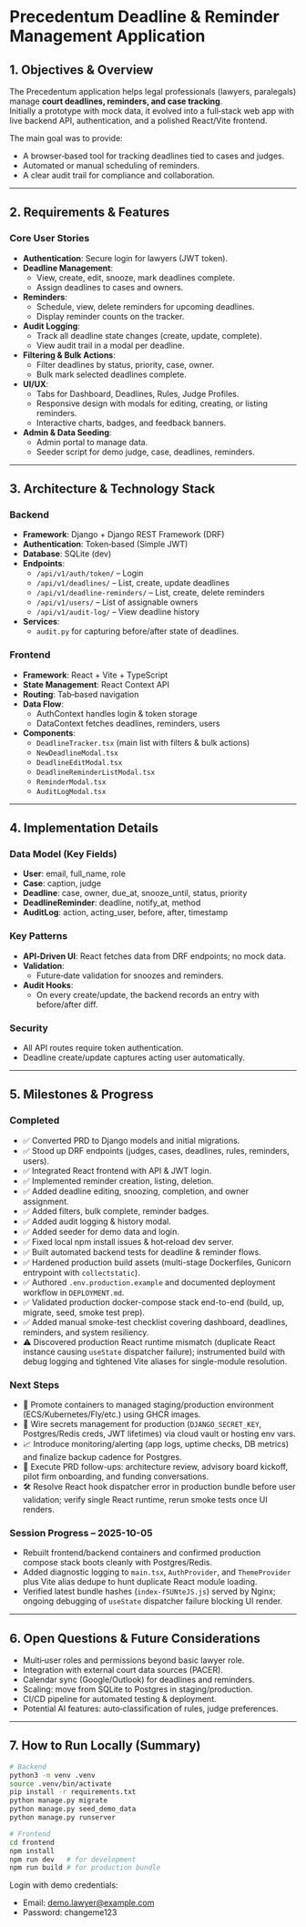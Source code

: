 # Precedentum Deadline & Reminder Management Application

## 1. Objectives & Overview
The Precedentum application helps legal professionals (lawyers, paralegals) manage **court deadlines, reminders, and case tracking**.  
Initially a prototype with mock data, it evolved into a full‑stack web app with live backend API, authentication, and a polished React/Vite frontend.  

The main goal was to provide:
- A browser‑based tool for tracking deadlines tied to cases and judges.
- Automated or manual scheduling of reminders.
- A clear audit trail for compliance and collaboration.

---

## 2. Requirements & Features

### Core User Stories
- **Authentication**: Secure login for lawyers (JWT token).
- **Deadline Management**:
  - View, create, edit, snooze, mark deadlines complete.
  - Assign deadlines to cases and owners.
- **Reminders**:
  - Schedule, view, delete reminders for upcoming deadlines.
  - Display reminder counts on the tracker.
- **Audit Logging**:
  - Track all deadline state changes (create, update, complete).
  - View audit trail in a modal per deadline.
- **Filtering & Bulk Actions**:
  - Filter deadlines by status, priority, case, owner.
  - Bulk mark selected deadlines complete.
- **UI/UX**:
  - Tabs for Dashboard, Deadlines, Rules, Judge Profiles.
  - Responsive design with modals for editing, creating, or listing reminders.
  - Interactive charts, badges, and feedback banners.
- **Admin & Data Seeding**:
  - Admin portal to manage data.
  - Seeder script for demo judge, case, deadlines, reminders.

---

## 3. Architecture & Technology Stack

### Backend
- **Framework**: Django + Django REST Framework (DRF)
- **Authentication**: Token‑based (Simple JWT)
- **Database**: SQLite (dev)
- **Endpoints**:
  - `/api/v1/auth/token/` – Login
  - `/api/v1/deadlines/` – List, create, update deadlines
  - `/api/v1/deadline-reminders/` – List, create, delete reminders
  - `/api/v1/users/` – List of assignable owners
  - `/api/v1/audit-log/` – View deadline history
- **Services**:
  - `audit.py` for capturing before/after state of deadlines.

### Frontend
- **Framework**: React + Vite + TypeScript
- **State Management**: React Context API
- **Routing**: Tab‑based navigation
- **Data Flow**:
  - AuthContext handles login & token storage
  - DataContext fetches deadlines, reminders, users
- **Components**:
  - `DeadlineTracker.tsx` (main list with filters & bulk actions)
  - `NewDeadlineModal.tsx`
  - `DeadlineEditModal.tsx`
  - `DeadlineReminderListModal.tsx`
  - `ReminderModal.tsx`
  - `AuditLogModal.tsx`

---

## 4. Implementation Details

### Data Model (Key Fields)
- **User**: email, full_name, role
- **Case**: caption, judge
- **Deadline**: case, owner, due_at, snooze_until, status, priority
- **DeadlineReminder**: deadline, notify_at, method
- **AuditLog**: action, acting_user, before, after, timestamp

### Key Patterns
- **API‑Driven UI**: React fetches data from DRF endpoints; no mock data.
- **Validation**:
  - Future‑date validation for snoozes and reminders.
- **Audit Hooks**:
  - On every create/update, the backend records an entry with before/after diff.

### Security
- All API routes require token authentication.
- Deadline create/update captures acting user automatically.

---

## 5. Milestones & Progress

### Completed
- ✅ Converted PRD to Django models and initial migrations.
- ✅ Stood up DRF endpoints (judges, cases, deadlines, rules, reminders, users).
- ✅ Integrated React frontend with API & JWT login.
- ✅ Implemented reminder creation, listing, deletion.
- ✅ Added deadline editing, snoozing, completion, and owner assignment.
- ✅ Added filters, bulk complete, reminder badges.
- ✅ Added audit logging & history modal.
- ✅ Added seeder for demo data and login.
- ✅ Fixed local npm install issues & hot‑reload dev server.
- ✅ Built automated backend tests for deadline & reminder flows.
- ✅ Hardened production build assets (multi-stage Dockerfiles, Gunicorn entrypoint with `collectstatic`).
- ✅ Authored `.env.production.example` and documented deployment workflow in `DEPLOYMENT.md`.
- ✅ Validated production docker-compose stack end-to-end (build, up, migrate, seed, smoke test prep).
- ✅ Added manual smoke-test checklist covering dashboard, deadlines, reminders, and system resiliency.
- ⚠️ Discovered production React runtime mismatch (duplicate React instance causing `useState` dispatcher failure); instrumented build with debug logging and tightened Vite aliases for single-module resolution.

### Next Steps
- 🚀 Promote containers to managed staging/production environment (ECS/Kubernetes/Fly/etc.) using GHCR images.
- 🔐 Wire secrets management for production (`DJANGO_SECRET_KEY`, Postgres/Redis creds, JWT lifetimes) via cloud vault or hosting env vars.
- 📈 Introduce monitoring/alerting (app logs, uptime checks, DB metrics) and finalize backup cadence for Postgres.
- 🤝 Execute PRD follow-ups: architecture review, advisory board kickoff, pilot firm onboarding, and funding conversations.
- 🛠️ Resolve React hook dispatcher error in production bundle before user validation; verify single React runtime, rerun smoke tests once UI renders.

### Session Progress – 2025-10-05
- Rebuilt frontend/backend containers and confirmed production compose stack boots cleanly with Postgres/Redis.
- Added diagnostic logging to `main.tsx`, `AuthProvider`, and `ThemeProvider` plus Vite alias dedupe to hunt duplicate React module loading.
- Verified latest bundle hashes (`index-f5UNteJS.js`) served by Nginx; ongoing debugging of `useState` dispatcher failure blocking UI render.

---

## 6. Open Questions & Future Considerations
- Multi‑user roles and permissions beyond basic lawyer role.
- Integration with external court data sources (PACER).
- Calendar sync (Google/Outlook) for deadlines and reminders.
- Scaling: move from SQLite to Postgres in staging/production.
- CI/CD pipeline for automated testing & deployment.
- Potential AI features: auto‑classification of rules, judge preferences.

---

## 7. How to Run Locally (Summary)
```bash
# Backend
python3 -m venv .venv
source .venv/bin/activate
pip install -r requirements.txt
python manage.py migrate
python manage.py seed_demo_data
python manage.py runserver

# Frontend
cd frontend
npm install
npm run dev   # for development
npm run build # for production bundle
```

Login with demo credentials:
- Email: demo.lawyer@example.com
- Password: changeme123

